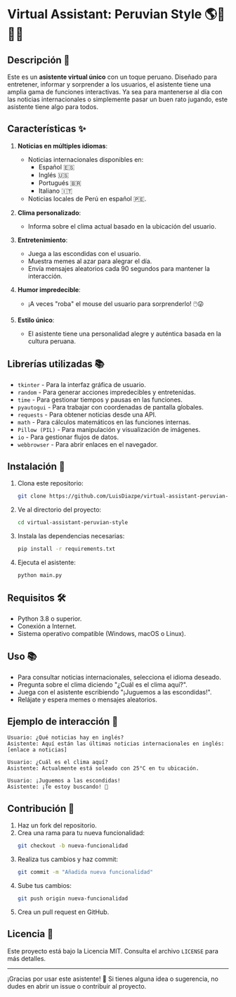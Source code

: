 # Virtual Assistant: Peruvian Style 🌎🤖🇵🇪

## Descripción 📜

Este es un **asistente virtual único** con un toque peruano. Diseñado para entretener, informar y sorprender a los usuarios, el asistente tiene una amplia gama de funciones interactivas. Ya sea para mantenerse al día con las noticias internacionales o simplemente pasar un buen rato jugando, este asistente tiene algo para todos.

## Características ✨

1. **Noticias en múltiples idiomas**:
   - Noticias internacionales disponibles en:
     - Español 🇪🇸
     - Inglés 🇺🇸
     - Portugués 🇧🇷
     - Italiano 🇮🇹
   - Noticias locales de Perú en español 🇵🇪.

2. **Clima personalizado**:
   - Informa sobre el clima actual basado en la ubicación del usuario.

3. **Entretenimiento**:
   - Juega a las escondidas con el usuario.
   - Muestra memes al azar para alegrar el día.
   - Envía mensajes aleatorios cada 90 segundos para mantener la interacción.

4. **Humor impredecible**:
   - ¡A veces "roba" el mouse del usuario para sorprenderlo! 🖱️😜

5. **Estilo único**:
   - El asistente tiene una personalidad alegre y auténtica basada en la cultura peruana.

## Librerías utilizadas 📚

- `tkinter` - Para la interfaz gráfica de usuario.
- `random` - Para generar acciones impredecibles y entretenidas.
- `time` - Para gestionar tiempos y pausas en las funciones.
- `pyautogui` - Para trabajar con coordenadas de pantalla globales.
- `requests` - Para obtener noticias desde una API.
- `math` - Para cálculos matemáticos en las funciones internas.
- `Pillow (PIL)` - Para manipulación y visualización de imágenes.
- `io` - Para gestionar flujos de datos.
- `webbrowser` - Para abrir enlaces en el navegador.

## Instalación 🚀

1. Clona este repositorio:
   ```bash
   git clone https://github.com/LuisDiazpe/virtual-assistant-peruvian-style.git
   ```

2. Ve al directorio del proyecto:
   ```bash
   cd virtual-assistant-peruvian-style
   ```

3. Instala las dependencias necesarias:
   ```bash
   pip install -r requirements.txt
   ```

4. Ejecuta el asistente:
   ```bash
   python main.py
   ```

## Requisitos 🛠️

- Python 3.8 o superior.
- Conexión a Internet.
- Sistema operativo compatible (Windows, macOS o Linux).

## Uso 📚

- Para consultar noticias internacionales, selecciona el idioma deseado.
- Pregunta sobre el clima diciendo "¿Cuál es el clima aquí?".
- Juega con el asistente escribiendo "¡Juguemos a las escondidas!".
- Relájate y espera memes o mensajes aleatorios.

## Ejemplo de interacción 💬

```plaintext
Usuario: ¿Qué noticias hay en inglés?
Asistente: Aquí están las últimas noticias internacionales en inglés: [enlace a noticias]

Usuario: ¿Cuál es el clima aquí?
Asistente: Actualmente está soleado con 25°C en tu ubicación.

Usuario: ¡Juguemos a las escondidas!
Asistente: ¡Te estoy buscando! 👀
```

## Contribución 🤝

1. Haz un fork del repositorio.
2. Crea una rama para tu nueva funcionalidad:
   ```bash
   git checkout -b nueva-funcionalidad
   ```
3. Realiza tus cambios y haz commit:
   ```bash
   git commit -m "Añadida nueva funcionalidad"
   ```
4. Sube tus cambios:
   ```bash
   git push origin nueva-funcionalidad
   ```
5. Crea un pull request en GitHub.

## Licencia 📄

Este proyecto está bajo la Licencia MIT. Consulta el archivo `LICENSE` para más detalles.

---

¡Gracias por usar este asistente! 🥳 Si tienes alguna idea o sugerencia, no dudes en abrir un issue o contribuir al proyecto.
